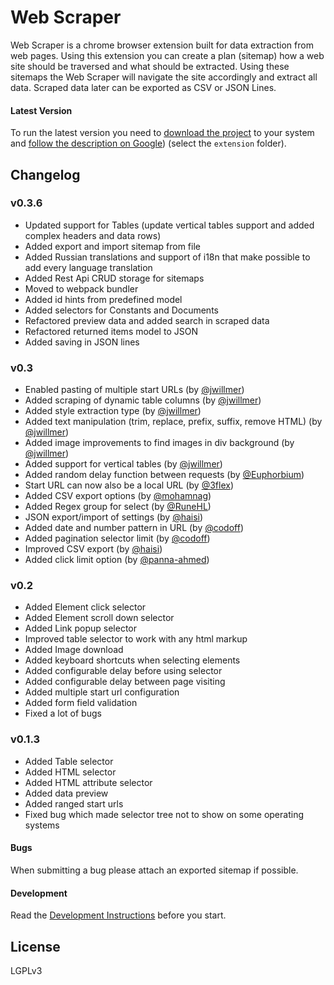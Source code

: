 # Web Scraper

Web Scraper is a chrome browser extension built for data extraction from web
pages. Using this extension you can create a plan (sitemap) how a web site
should be traversed and what should be extracted. Using these sitemaps the
Web Scraper will navigate the site accordingly and extract all data. Scraped
data later can be exported as CSV or JSON Lines.

#### Latest Version

To run the latest version you need to [download the project][latest-releases] to your system and [follow the description on Google][get-started-chrome]) (select the `extension` folder).

## Changelog

### v0.3.6

-   Updated support for Tables (update vertical tables support and added complex headers and data rows)
-   Added export and import sitemap from file
-   Added Russian translations and support of i18n that make possible to add every language translation
-   Added Rest Api CRUD storage for sitemaps
-   Moved to webpack bundler
-   Added id hints from predefined model
-   Added selectors for Constants and Documents
-   Refactored preview data and added search in scraped data
-   Refactored returned items model to JSON
-   Added saving in JSON lines

### v0.3

-   Enabled pasting of multiple start URLs (by [@jwillmer](https://github.com/jwillmer))
-   Added scraping of dynamic table columns (by [@jwillmer](https://github.com/jwillmer))
-   Added style extraction type (by [@jwillmer](https://github.com/jwillmer))
-   Added text manipulation (trim, replace, prefix, suffix, remove HTML) (by [@jwillmer](https://github.com/jwillmer))
-   Added image improvements to find images in div background (by [@jwillmer](https://github.com/jwillmer))
-   Added support for vertical tables (by [@jwillmer](https://github.com/jwillmer))
-   Added random delay function between requests (by [@Euphorbium](https://github.com/Euphorbium))
-   Start URL can now also be a local URL (by [@3flex](https://github.com/3flex))
-   Added CSV export options (by [@mohamnag](https://github.com/mohamnag))
-   Added Regex group for select (by [@RuneHL](https://github.com/RuneHL))
-   JSON export/import of settings (by [@haisi](https://github.com/haisi))
-   Added date and number pattern in URL (by [@codoff](https://github.com/codoff))
-   Added pagination selector limit (by [@codoff](https://github.com/codoff))
-   Improved CSV export (by [@haisi](https://github.com/haisi))
-   Added click limit option (by [@panna-ahmed](https://github.com/panna-ahmed))

### v0.2

-   Added Element click selector
-   Added Element scroll down selector
-   Added Link popup selector
-   Improved table selector to work with any html markup
-   Added Image download
-   Added keyboard shortcuts when selecting elements
-   Added configurable delay before using selector
-   Added configurable delay between page visiting
-   Added multiple start url configuration
-   Added form field validation
-   Fixed a lot of bugs

### v0.1.3

-   Added Table selector
-   Added HTML selector
-   Added HTML attribute selector
-   Added data preview
-   Added ranged start urls
-   Fixed bug which made selector tree not to show on some operating systems

#### Bugs

When submitting a bug please attach an exported sitemap if possible.

#### Development

Read the [Development Instructions](/docs/Development.md) before you start.

## License

LGPLv3

[chrome-store]: https://chrome.google.com/webstore/detail/web-scraper/jnhgnonknehpejjnehehllkliplmbmhn
[webscraper.io]: http://webscraper.io/
[google-groups]: https://groups.google.com/forum/#!forum/web-scraper
[github-issues]: https://github.com/martinsbalodis/web-scraper-chrome-extension/issues
[get-started-chrome]: https://developer.chrome.com/extensions/getstarted#unpacked
[issue-14]: https://github.com/jwillmer/web-scraper-chrome-extension/issues/14
[latest-releases]: https://github.com/jwillmer/web-scraper-chrome-extension/releases
